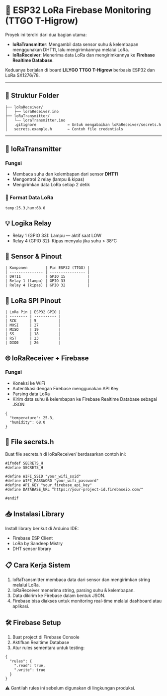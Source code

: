 # 🌱 ESP32 LoRa Firebase Monitoring (TTGO T-Higrow)

Proyek ini terdiri dari dua bagian utama:

- **loRaTransmitter**: Mengambil data sensor suhu & kelembapan menggunakan DHT11, lalu mengirimkannya melalui LoRa.
- **loRaReceiver**: Menerima data LoRa dan mengirimkannya ke **Firebase Realtime Database**.

Keduanya berjalan di board **LILYGO TTGO T-Higrow** berbasis ESP32 dan LoRa SX1276/78.

---

## 📂 Struktur Folder

```
├── loRaReceiver/
│   ├── loraReceiver.ino
├── loRaTransmitter/
│   └── loraTransmitter.ino
│   .gitignore              ← Untuk mengabaikan loRaReceiver/secrets.h
│   secrets.example.h       ← Contoh file credentials
```

---
## 🔧 loRaTransmitter

### Fungsi

- Membaca suhu dan kelembapan dari sensor **DHT11**
- Mengontrol 2 relay (lampu & kipas)
- Mengirimkan data LoRa setiap 2 detik

### 📡 Format Data LoRa
```
temp:25.3,hum:68.0
```

## 💡 Logika Relay
- Relay 1 (GPIO 33): Lampu — aktif saat LOW
- Relay 4 (GPIO 32): Kipas menyala jika suhu > 38°C

## 🧪 Sensor & Pinout
```
| Komponen        | Pin ESP32 (TTGO) |
| --------------- | ---------------- |
| DHT11           | GPIO 15          |
| Relay 1 (lampu) | GPIO 33          |
| Relay 4 (kipas) | GPIO 32          |
```

## 🔌 LoRa SPI Pinout
```
| LoRa Pin | ESP32 GPIO |
| -------- | ---------- |
| SCK      | 5          |
| MOSI     | 27         |
| MISO     | 19         |
| SS       | 18         |
| RST      | 23         |
| DIO0     | 26         |
```

## 🌐 loRaReceiver + Firebase
### Fungsi
- Koneksi ke WiFi
- Autentikasi dengan Firebase menggunakan API Key
- Parsing data LoRa
- Kirim data suhu & kelembapan ke Firebase Realtime Database sebagai JSON

```
{
  "temperature": 25.3,
  "humidity": 68.0
}
```

## 🔐 File secrets.h
Buat file secrets.h di loRaReceiver/ berdasarkan contoh ini:

```
#ifndef SECRETS_H
#define SECRETS_H

#define WIFI_SSID "your_wifi_ssid"
#define WIFI_PASSWORD "your_wifi_password"
#define API_KEY "your_firebase_api_key"
#define DATABASE_URL "https://your-project-id.firebaseio.com/"

#endif
```

## 📥 Instalasi Library
Install library berikut di Arduino IDE:
- Firebase ESP Client
- LoRa by Sandeep Mistry
- DHT sensor library

## 📋 Cara Kerja Sistem
1. loRaTransmitter membaca data dari sensor dan mengirimkan string melalui LoRa.
2. loRaReceiver menerima string, parsing suhu & kelembapan.
3. Data dikirim ke Firebase dalam bentuk JSON.
4. Firebase bisa diakses untuk monitoring real-time melalui dashboard atau aplikasi.

## 🛠️ Firebase Setup
1. Buat project di Firebase Console
2. Aktifkan Realtime Database
3. Atur rules sementara untuk testing:
```
{
  "rules": {
    ".read": true,
    ".write": true
  }
}
```
⚠️ Gantilah rules ini sebelum digunakan di lingkungan produksi.